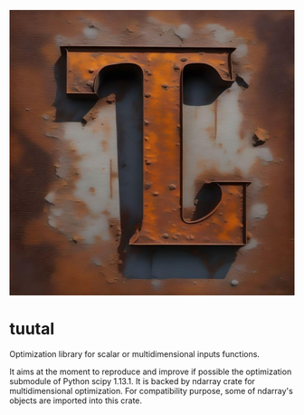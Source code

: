 ![](assets/logo_30.jpg)

# tuutal

Optimization library for scalar or multidimensional inputs functions.

It aims at the moment to reproduce and improve if possible the optimization submodule of Python scipy 1.13.1.
It is backed by ndarray crate for multidimensional optimization. For compatibility purpose, some of ndarray's objects
are imported into this crate.
